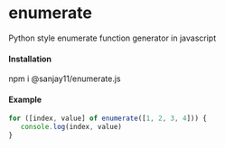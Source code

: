 # enumerate
Python style enumerate function generator in javascript


#### Installation

npm i @sanjay11/enumerate.js

#### Example

```js
for ([index, value] of enumerate([1, 2, 3, 4])) {
   console.log(index, value)
}

```
